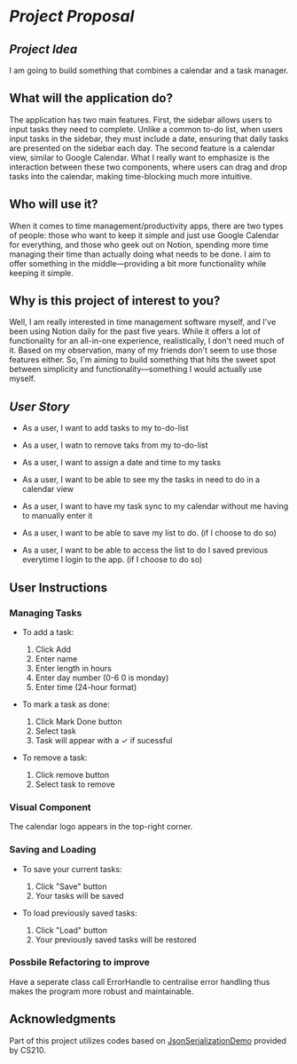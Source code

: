 # *Project Proposal*

## *Project Idea*

I am going to build something that combines a calendar and a task manager. 

## What will the application do?

The application has two main features. First, the sidebar allows users to input tasks they need to complete. Unlike a common to-do list, when users input tasks in the sidebar, they must include a date, ensuring that daily tasks are presented on the sidebar each day. The second feature is a calendar view, similar to Google Calendar. What I really want to emphasize is the interaction between these two components, where users can drag and drop tasks into the calendar, making time-blocking much more intuitive.

## Who will use it?

When it comes to time management/productivity apps, there are two types of people: those who want to keep it simple and just use Google Calendar for everything, and those who geek out on Notion, spending more time managing their time than actually doing what needs to be done. I aim to offer something in the middle—providing a bit more functionality while keeping it simple.

## Why is this project of interest to you?

Well, I am really interested in time management software myself, and I've been using Notion daily for the past five years. While it offers a lot of functionality for an all-in-one experience, realistically, I don't need much of it. Based on my observation, many of my friends don't seem to use those features either. So, I'm aiming to build something that hits the sweet spot between simplicity and functionality—something I would actually use myself.

## *User Story*

- As a user, I want to add tasks to my to-do-list

- As a user, I watn to remove taks from my to-do-list

- As a user, I want to assign a date and time to my tasks

- As a user, I want to be able to see my the tasks in need to do in a calendar view

- As a user, I want to have my task sync to my calendar without me having to manually enter it

- As a user, I want to be able to save my list to do. (if I choose to do so)

- As a user, I want to be able to access the list to do I saved previous everytime I login to the app. (if I choose to do so)

## User Instructions

### Managing Tasks
- To add a task:
  1. Click Add
  2. Enter name
  3. Enter length in hours 
  4. Enter day number (0-6 0 is monday)
  5. Enter time (24-hour format)

- To mark a task as done:
  1. Click Mark Done button
  2. Select task
  3. Task will appear with a ✓ if sucessful

- To remove a task:
  1. Click remove button
  2. Select task to remove

### Visual Component
The calendar logo appears in the top-right corner.

### Saving and Loading
- To save your current tasks:
  1. Click "Save" button
  2. Your tasks will be saved

- To load previously saved tasks:
  1. Click "Load" button
  2. Your previously saved tasks will be restored

### Possbile Refactoring to improve
Have a seperate class call ErrorHandle to centralise error handling thus makes the program more robust and maintainable. 

## Acknowledgments
Part of this project utilizes codes based on  [JsonSerializationDemo](https://github.students.cs.ubc.ca/CPSC210/JsonSerializationDemo) provided by CS210.